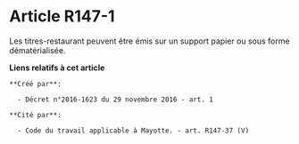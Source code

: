 # Article R147-1

Les titres-restaurant peuvent être émis sur un support papier ou sous forme dématérialisée.

**Liens relatifs à cet article**

	**Créé par**:

	  - Décret n°2016-1623 du 29 novembre 2016 - art. 1

	**Cité par**:

	  - Code du travail applicable à Mayotte. - art. R147-37 (V)
